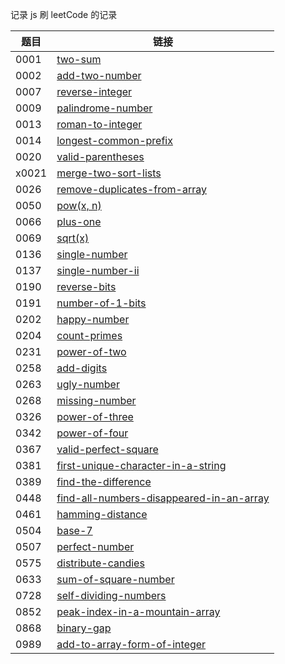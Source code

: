 记录 js 刷 leetCode 的记录


|题目|链接|
|---|---|
|0001 |[two-sum](./1-two-sum.js)
|0002 |[add-two-number](./2-add-two-number.js)
|0007 |[reverse-integer](./7-reverse-Integer.js)
|0009 |[palindrome-number](./9-palindrome-number.js)
|0013 |[roman-to-integer](./13-roman-to-integer.js)
|0014 |[longest-common-prefix](./14-longest-common-prefix.js)
|0020 |[valid-parentheses](./20-valid-parentheses.js)
|x0021 |[merge-two-sort-lists](./21-merge-two-sorted-lists.js)
|0026 |[remove-duplicates-from-array](./26-remove-duplicates-from-sorted-array.js)
|0050 |[pow(x, n)](./50-pow(x,n).js)
|0066 |[plus-one](./66.plus-one.js)
|0069 |[sqrt(x)](./69-sqrt(x).js)
|0136 |[single-number](./136-single-number.js)
|0137 |[single-number-ii](./137-single-number-ii.js)
|0190 |[reverse-bits](./190.reverse-bits.js)
|0191 |[number-of-1-bits](./191-number-of-1-bits.js)
|0202 |[happy-number](./202-happy-number.js)
|0204 |[count-primes](./204-count-primes.js)
|0231 |[power-of-two](./0231-power-of-two.js)
|0258 |[add-digits]('./258-add-digits.js)
|0263 |[ugly-number](./263-ugly-number.js)
|0268 |[missing-number](./268.missing-number.js)
|0326 |[power-of-three](./326-power-of-three.js)
|0342 |[power-of-four](./342-power-of-four.js)
|0367 |[valid-perfect-square](./367-valid-perfect-square.js)
|0381 |[first-unique-character-in-a-string](./381-first-unique-character-in-a-string.js)
|0389 |[find-the-difference](./389-find-the-difference.js)
|0448 |[find-all-numbers-disappeared-in-an-array](./448-find-all-numbers-disappeared-in-an-array)
|0461 |[hamming-distance](./461-hamming-distance.js)
|0504 |[base-7](./504-base-7.js)
|0507 |[perfect-number](./507-perfect-number.js)
|0575 |[distribute-candies](./575-distribute-candies.js)
|0633 |[sum-of-square-number](./633.sum-of-square-numbers.js)
|0728 |[self-dividing-numbers](./728-self-dividing-numbers.js)
|0852 |[peak-index-in-a-mountain-array](./852-peak-index-in-a-mountain-array.js)
|0868 |[binary-gap](./868.binary-gap.js)
|0989 |[add-to-array-form-of-integer](./989.add-to-array-form-of-integer.js)